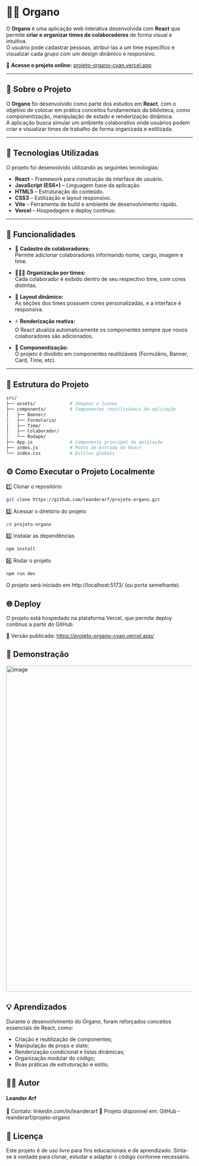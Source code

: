 # 🧑‍💼 Organo

O **Organo** é uma aplicação web interativa desenvolvida com **React** que permite **criar e organizar times de colaboradores** de forma visual e intuitiva.  
O usuário pode cadastrar pessoas, atribuí-las a um time específico e visualizar cada grupo com um design dinâmico e responsivo.

🔗 **Acesse o projeto online:** [projeto-organo-cyan.vercel.app](https://projeto-organo-cyan.vercel.app/)

---

## 📘 Sobre o Projeto

O **Organo** foi desenvolvido como parte dos estudos em **React**, com o objetivo de colocar em prática conceitos fundamentais da biblioteca, como componentização, manipulação de estado e renderização dinâmica.  
A aplicação busca simular um ambiente colaborativo onde usuários podem criar e visualizar times de trabalho de forma organizada e estilizada.

---

## 🚀 Tecnologias Utilizadas

O projeto foi desenvolvido utilizando as seguintes tecnologias:

- **React** – Framework para construção da interface de usuário.  
- **JavaScript (ES6+)** – Linguagem base da aplicação.  
- **HTML5** – Estruturação do conteúdo.  
- **CSS3** – Estilização e layout responsivo.  
- **Vite** – Ferramenta de build e ambiente de desenvolvimento rápido.  
- **Vercel** – Hospedagem e deploy contínuo.

---

## 🧩 Funcionalidades

- 📝 **Cadastro de colaboradores:**  
  Permite adicionar colaboradores informando nome, cargo, imagem e time.

- 🧑‍🤝‍🧑 **Organização por times:**  
  Cada colaborador é exibido dentro de seu respectivo time, com cores distintas.

- 🎨 **Layout dinâmico:**  
  As seções dos times possuem cores personalizadas, e a interface é responsiva.

- ⚡ **Renderização reativa:**  
  O React atualiza automaticamente os componentes sempre que novos colaboradores são adicionados.

- 🧹 **Componentização:**  
  O projeto é dividido em componentes reutilizáveis (Formulário, Banner, Card, Time, etc).

---

## 📂 Estrutura do Projeto

```bash
src/
├── assets/             # Imagens e ícones
├── components/         # Componentes reutilizáveis da aplicação
│   ├── Banner/
│   ├── Formulario/
│   ├── Time/
│   ├── Colaborador/
│   └── Rodape/
├── App.js              # Componente principal da aplicação
├── index.js            # Ponto de entrada do React
└── index.css           # Estilos globais
```
## ⚙️ Como Executar o Projeto Localmente
1️⃣ Clonar o repositório
```bash
git clone https://github.com/leanderarf/projeto-organo.git
```
2️⃣ Acessar o diretório do projeto
```bash
cd projeto-organo
```
3️⃣ Instalar as dependências
```bash
npm install
```
4️⃣ Rodar o projeto
```bash
npm run dev
```
O projeto será iniciado em http://localhost:5173/ (ou porta semelhante).

## 🌐 Deploy

O projeto está hospedado na plataforma Vercel, que permite deploy contínuo a partir do GitHub.

🔗 Versão publicada:
https://projeto-organo-cyan.vercel.app/

## 📸 Demonstração
<img width="1898" height="880" alt="image" src="https://github.com/user-attachments/assets/f307d7b8-1eab-4a5b-a23f-349b9596e3d4" />

## 💡 Aprendizados

Durante o desenvolvimento do Organo, foram reforçados conceitos essenciais de React, como:

* Criação e reutilização de componentes;
* Manipulação de props e state;
* Renderização condicional e listas dinâmicas;
* Organização modular do código;
* Boas práticas de estruturação e estilo.

## 👨‍💻 Autor

#### Leander Arf
📧 Contato: linkedin.com/in/leanderarf
💼 Projeto disponível em: GitHub - leanderarf/projeto-organo

## 📝 Licença

Este projeto é de uso livre para fins educacionais e de aprendizado.
Sinta-se à vontade para clonar, estudar e adaptar o código conforme necessário.



